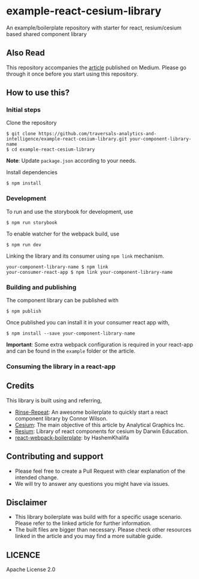 # example-react-cesium-library
An example/boilerplate repository with starter for react, resium/cesium based 
shared component library

## Also Read
This repository accompanies the [article]() published on Medium. Please go through it once before you start using this repository.

## How to use this?

### Initial steps

Clone the repository
```
$ git clone https://github.com/traversals-analytics-and-intelligence/example-react-cesium-library.git your-component-library-name
$ cd example-react-cesium-library
```

**Note**: Update `package.json` according to your needs.

Install dependencies
```
$ npm install
```

### Development
To run and use the storybook for development, use
```
$ npm run storybook
```
To enable watcher for the webpack build, use
```
$ npm run dev
```
Linking the library and its consumer using `npm link` mechanism.
```
your-component-library-name $ npm link
your-consumer-react-app $ npm link your-component-library-name
```

### Building and publishing
The component library can be published with 
```
$ npm publish
```
Once published you can install it in your consumer react app with,
```
$ npm install --save your-component-library-name
```

**Important**: Some extra webpack configuration is required in your react-app and can be found in the `example` folder or the article.

### Consuming the library in a react-app

## Credits

This library is built using and referring,

* [Rinse-Repeat](https://github.com/cwlsn/rinse-react): An awesome boilerplate to quickly start a react component library by Connor Wilson.
* [Cesium](https://github.com/AnalyticalGraphicsInc/cesium): The main objective of this article by Analytical Graphics Inc.
* [Resium](https://resium.darwineducation.com/): Library of react components for cesium by Darwin Education.
* [react-webpack-boilerplate](https://github.com/HashemKhalifa/webpack-react-boilerplate): by HashemKhalifa


## Contributing and support
* Please feel free to create a Pull Request with clear explanation of the intended change.
* We will try to answer any questions you might have via issues.

## Disclaimer
* This library boilerplate was build with for a specific usage scenario. Please refer to the linked article for further information.
* The built files are bigger than necessary. Please check other resources linked in the article and you may find a more suitable guide.

## LICENCE
Apache License 2.0
